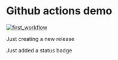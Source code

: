 # Github actions demo

[![first_workflow](https://github.com/jwahba/actions-demo/actions/workflows/simple.yml/badge.svg)](https://github.com/jwahba/actions-demo/actions/workflows/simple.yml)

Just creating a new release

Just added a status badge